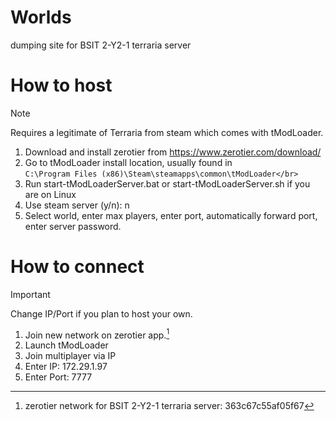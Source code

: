 # Worlds

dumping site for BSIT 2-Y2-1 terraria server

# How to host
> [!NOTE]
> Requires a legitimate of Terraria from steam which comes with tModLoader.
1. Download and install zerotier from https://www.zerotier.com/download/
2. Go to tModLoader install location, usually found in <br>
```C:\Program Files (x86)\Steam\steamapps\common\tModLoader</br>```
3. Run start-tModLoaderServer.bat or start-tModLoaderServer.sh if you are on Linux
4. Use steam server (y/n): n
5. Select world, enter max players, enter port, automatically forward port, enter server password.

# How to connect
> [!IMPORTANT]
> Change IP/Port if you plan to host your own.
1. Join new network on zerotier app.[^1]
2. Launch tModLoader 
3. Join multiplayer via IP
4. Enter IP: 172.29.1.97
5. Enter Port: 7777

[^1]: zerotier network for BSIT 2-Y2-1 terraria server: 363c67c55af05f67





